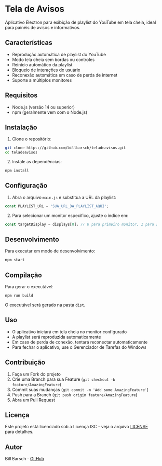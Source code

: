 # Tela de Avisos

Aplicativo Electron para exibição de playlist do YouTube em tela cheia, ideal para painéis de avisos e informativos.

## Características

- Reprodução automática de playlist do YouTube
- Modo tela cheia sem bordas ou controles
- Reinício automático da playlist
- Bloqueio de interações do usuário
- Reconexão automática em caso de perda de internet
- Suporte a múltiplos monitores

## Requisitos

- Node.js (versão 14 ou superior)
- npm (geralmente vem com o Node.js)

## Instalação

1. Clone o repositório:
```bash
git clone https://github.com/billbarsch/teladeavisos.git
cd teladeavisos
```

2. Instale as dependências:
```bash
npm install
```

## Configuração

1. Abra o arquivo `main.js` e substitua a URL da playlist:
```javascript
const PLAYLIST_URL = 'SUA_URL_DA_PLAYLIST_AQUI';
```

2. Para selecionar um monitor específico, ajuste o índice em:
```javascript
const targetDisplay = displays[0]; // 0 para primeiro monitor, 1 para segundo, etc.
```

## Desenvolvimento

Para executar em modo de desenvolvimento:
```bash
npm start
```

## Compilação

Para gerar o executável:
```bash
npm run build
```

O executável será gerado na pasta `dist`.

## Uso

- O aplicativo iniciará em tela cheia no monitor configurado
- A playlist será reproduzida automaticamente
- Em caso de perda de conexão, tentará reconectar automaticamente
- Para fechar o aplicativo, use o Gerenciador de Tarefas do Windows

## Contribuição

1. Faça um Fork do projeto
2. Crie uma Branch para sua Feature (`git checkout -b feature/AmazingFeature`)
3. Commit suas mudanças (`git commit -m 'Add some AmazingFeature'`)
4. Push para a Branch (`git push origin feature/AmazingFeature`)
5. Abra um Pull Request

## Licença

Este projeto está licenciado sob a Licença ISC - veja o arquivo [LICENSE](LICENSE) para detalhes.

## Autor

Bill Barsch - [GitHub](https://github.com/billbarsch)